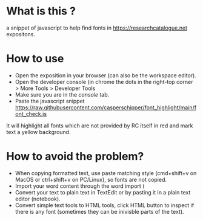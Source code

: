# What is this ?

a snippet of javascript to help find fonts in https://researchcatalogue.net expositons.

# How to use

* Open the exposition in your browser (can also be the workspace editor).
* Open the developer console (in chrome the dots in the right-top corner > More Tools > Developer Tools 
* Make sure you are in the *console* tab.
* Paste the javascript snippet
https://raw.githubusercontent.com/casperschipper/font_highlight/main/font_check.js

It will highlight all fonts which are not provided by RC itself in red and mark text a yellow background.

# How to avoid the problem?

* When copying formatted text, use paste matching style (cmd+shift+v on MacOS or ctrl+shift+v on PC/Linux), so fonts are not copied.
* Import your word content through the word import (
* Convert your text to plain text in TextEdit or by pasting it in a plain text editor (notebook).
* Convert simple text tools to HTML tools, click HTML button to inspect if there is any font (sometimes they can be inivisble parts of the text).


